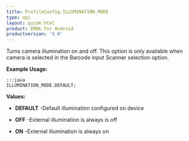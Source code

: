 ```yaml
---
title: ProfileConfig.ILLUMINATION_MODE
type: api
layout: guide.html
product: EMDK For Android
productversion: '5.0'
---
```



Turns camera illumination on and off. 
 This option is only available when camera is selected in the Barcode input Scanner selection option.
 
 

**Example Usage:**
	
	:::java	
	ILLUMINATION_MODE.DEFAULT;


**Values:**

* **DEFAULT** -Default illumination configured on device

* **OFF** -External illumination is always is off

* **ON** -External illumination is always on


